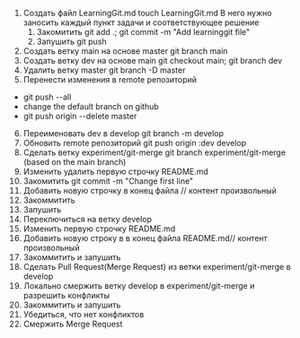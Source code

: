 1. Создать файл LearningGit.md  touch LearningGit.md
В него нужно заносить каждый пункт задачи и соответствующее решение
    1. Закомитить   git add .; git commit -m "Add learninggit file"
    2. Запушить git push
2. Создать ветку main на основе master  git branch main
3. Создать ветку dev на основе main git checkout main; git branch dev
4. Удалить ветку master git branch -D master
5. Перенести изменения в remote репозиторий
- git push --all
- change the default branch on github
- git push origin --delete master 
6. Переименовать dev в develop  git branch -m develop
7. Обновить remote репозиторий git push origin :dev develop
8. Сделать ветку experiment/git-merge   git branch experiment/git-merge (based on the main branch)
9. Изменить удалить первую строчку README.md
10. Закомитить  git commit -m "Change first line"
11. Добавить новую строчку в конец файла // контент произвольный
12. Закоммитить
13. Запушить
14. Переключиться на ветку develop
15. Изменить первую строчку README.md
16. Добавить новую строку в в конец файла README.md// контент произвольный
17. Закоммитить и запушить
18. Сделать Pull Request(Merge Request) из ветки experiment/git-merge в develop
19. Локально смержить ветку develop в experiment/git-merge и разрешить конфликты
20. Закоммитить и запушить
21. Убедиться, что нет конфликтов
22. Смержить Merge Request
